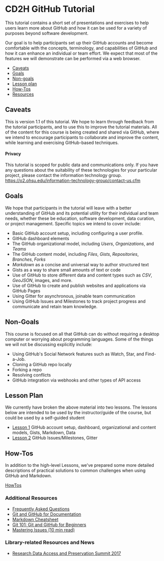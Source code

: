 # CD2H GitHub Tutorial

This tutorial contains a short set of presentations and exercises to help users learn more about GitHub and how it can be used for a variety of purposes beyond software development.

Our goal is to help participants set up their GitHub accounts and become comfortable with the concepts, terminology, and capabilities of GitHub and how it can enhance an individual or team effort. We expect that most of the features we will demonstrate can be performed via a web browser.

- [Caveats](#caveats)
- [Goals](#Goals)
- [Non-goals](#Non-goals)
- [Lesson plan](#Lesson-plan)
- [How-Tos](#How-Tos)
- [Resources](#Additional-Resources)

## Caveats

This is version 1.1 of this tutorial. We hope to learn through feedback from the tutorial participants, and to use this to improve the tutorial materials. All of the content for this course is being created and shared via GitHub, where we intend to encourage participants to collaborate and improve the content, while learning and exercising GitHub-based techniques.

#### Privacy
This tutorial is scoped for public data and communications only. If you have any questions about the suitability of these technologies for your particular project, please contact the information technology group. https://o2.ohsu.edu/information-technology-group/contact-us.cfm

## Goals

We hope that participants in the tutorial will leave with a better understanding of GitHub and its potential utility for their individual and team needs, whether these be education, software development, data curation, or project management. Specific topics we intend to cover include:

- Basic GitHub account setup, including configuring a user profile.
- GitHub dashboard elements
- The GitHub organizational model, including *Users*, *Organizations*, and *Teams*
- The GitHub content model, including *Files*, *Gists*, *Repositories*, *Branches*, *Forks*
- *Markdown* as a concise and universal way to author structured text
- Gists as a way to share small amounts of text or code
- Use of GitHub to store different data and content types such as *CSV*, *GeoJSON*, images, and more.
- Use of GitHub to create and publish websites and applications via GitHub Pages
- Using Gitter for asynchronous, joinable team communication
- Using GitHub Issues and Milestones to track project progress and communicate and retain team knowledge.


## Non-Goals

This course is focused on all that GitHub can do without requiring a desktop computer or worrying about programming languages. Some of the things we will not be discussing explicitly include:

- Using GitHub's Social Network features such as Watch, Star, and Find-a-Job.
- Cloning a GitHub repo locally
- Forking a repo
- Resolving conflicts
- GitHub integration via webhooks and other types of API access

## Lesson Plan

We currently have broken the above material into two lessons. The lessons below are intended to be used by the instructor/guide of the course, but could be used by a self-guided student

- [Lesson 1](lessons/Lesson1.md) GitHub account setup, dashboard, organizational and content models, Gists, Markdown, Data
- [Lesson 2](lessons/Lesson2.md) GitHub Issues/Milestones, Gitter

## How-Tos

In addition to the high-level Lessons, we've prepared some more detailed descriptions of practical solutions to common challenges when using GitHub and Markdown.

[HowTos](howto)

### Additional Resources
- [Frequently Asked Questions](FAQ)
- [Git and GitHub for Documentation](http://www.slideshare.net/annegentle/git-and-github-for-documentation)
- [Markdown Cheatsheet](https://github.com/adam-p/markdown-here/wiki/Markdown-Cheatsheet)
- [Git 101: Git and GitHub for Beginners](http://www.slideshare.net/HubSpot/git-101-git-and-github-for-beginners)
- [Mastering Issues (10 min read)](https://guides.github.com/features/issues/)

### Library-related Resources and News

- [Research Data Access and Preservation Summit 2017](https://www.asis.org/rdap/?_ga=1.108925314.1414174343.1479483608)
